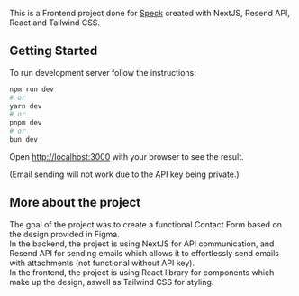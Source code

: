 This is a Frontend project done for [Speck](https://speck.agency/) created with NextJS, Resend API, React and Tailwind CSS. 
## Getting Started

To run development server follow the instructions:

```bash
npm run dev
# or
yarn dev
# or
pnpm dev
# or
bun dev
```

Open [http://localhost:3000](http://localhost:3000) with your browser to see the result.

(Email sending will not work due to the API key being private.)

## More about the project

The goal of the project was to create a functional Contact Form based on the design provided in Figma.<br>
In the backend, the project is using NextJS for API communication, and Resend API for sending emails which allows it to effortlessly send emails with attachments (not functional without API key).<br>
In the frontend, the project is using React library for components which make up the design, aswell as Tailwind CSS for styling.
